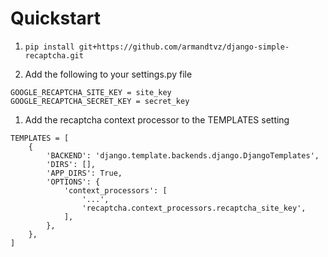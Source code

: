 # Quickstart

1. `pip install git+https://github.com/armandtvz/django-simple-recaptcha.git`

1. Add the following to your settings.py file
```
GOOGLE_RECAPTCHA_SITE_KEY = site_key
GOOGLE_RECAPTCHA_SECRET_KEY = secret_key
```

1. Add the recaptcha context processor to the TEMPLATES setting
```
TEMPLATES = [
    {
        'BACKEND': 'django.template.backends.django.DjangoTemplates',
        'DIRS': [],
        'APP_DIRS': True,
        'OPTIONS': {
            'context_processors': [
                '...',
                'recaptcha.context_processors.recaptcha_site_key',
            ],
        },
    },
]
```
